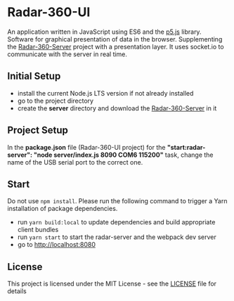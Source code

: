 Radar-360-UI
=====

An application written in JavaScript using ES6 and the [p5.js](https://p5js.org/) library.
Software for graphical presentation of data in the browser. Supplementing the [Radar-360-Server](https://github.com/mserafin/Radar-360-Server) project with a presentation layer. It uses socket.io to communicate with the server in real time.


## Initial Setup
- install the current Node.js LTS version if not already installed
- go to the project directory
- create the **server** directory and download the [Radar-360-Server](https://github.com/mserafin/Radar-360-Server) in it


## Project Setup
In the **package.json** file (Radar-360-UI project) for the **"start:radar-server": "node server/index.js 8090 COM6 115200"** task, change the name of the USB serial port to the correct one.


## Start
Do not use ``npm install``. Please run the following command to trigger a Yarn installation of package dependencies.
- run ``yarn build:local`` to update dependencies and build appropriate client bundles
- run ``yarn start`` to start the radar-server and the webpack dev server
- go to [http://localhost:8080](http://localhost:8080)


## License

This project is licensed under the MIT License - see the [LICENSE](LICENSE.md) file for details